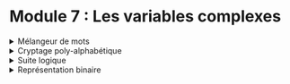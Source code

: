 # Module 7 : Les variables complexes

<details markdown="block">
<summary>Mélangeur de mots</summary>

# Mélangeur de mots

# More about this project

### Related course
ENI | INITIATION A LA PROGRAMMATION AVEC JAVA  
TRAVAUX PRATIQUE : Module 7 : Les variables complexes  
[Mélangeur de mots](https://github.com/Dyrits/IALPAJ-TP/blob/master/Enonc%C3%A9s/Module%2007%20-%20Enonc%C3%A9%20TP%2001%20-%20M%C3%A9langeur%20de%20mots.pdf)

### Description of the project by ENI
Ecrire un programme **fr.eni_ecole.jse.melangeur.Melangeurqui** mélange les lettres (sauf la première etla dernière) de chaque mot d'une phrase et qui affiche la phrase avec les mots mélangés.  

Exemple de résultat:  
Ercire un porgrmame fr.eni_ecole.jse.melangeur.Melangeur qui mgnléae les lrtetes (suaf la prermèie et la drrnèiee) de cauhqe mot d'une psrahe et qui afifhce la pshare aevc les mtos mlsgééan.

### Technologies | Libraries | Frameworks | Tools  
- Java

### Details | Comments
- This project has been freely made from scratch following global instructions.

### Status
Completed

#### Last update
12/06/2020

#### Last update (README.md)
12/06/2020
</details>
<details markdown="block">
<summary>Cryptage poly-alphabétique</summary>

# Cryptage poly-alphabétique

# More about this project

### Related course
ENI | INITIATION A LA PROGRAMMATION AVEC JAVA  
TRAVAUX PRATIQUE : Module 7 : Les variables complexes  
[Cryptage poly-alphabétique](https://github.com/Dyrits/IALPAJ-TP/blob/master/Enonc%C3%A9s/Module%2007%20-%20Enonc%C3%A9%20TP%2002%20-%20Cryptage%20polyalphab%C3%A9tique.pdf)

### Description of the project by ENI
Mettre en place un programme permettant de crypter ou décrypter une chaîne saisie en fonction d’une clé saisie sur 8 caractères maximum.  
Pour crypter la chaîne de caractères saisie, utiliserun tableau dans lequel sont affichés autant d’alphabets qu'il y a de lettres (26) et qui crypte le texte à l’aide d’une clé de la manière suivante :  
- On cherche la valeur correspondant à la colonne i et la ligne j où i est la premièrelettre du mot en clair et j la premièrelettre de la clé. La lettre ainsi trouvée est la premièrelettre du mot crypté.  
- On procède de même pour toutes les lettres du mot en clair.  
- Lorsque la dernière lettre de la clé a été utilisée, on utilise de nouveau la premièreet ainsi de suite.  

Voyons un exemple :  
Texte en clair : INFORMATIQUE  
Clé : INRACI  
Cryptogramme : QAWOTUIGZQWM  

Car ‘q’ est la lettre qui se trouve à l’intersection du ‘I’ horizontal du mot en clair et du ‘I’ vertical de la clé INRACI.

### Technologies | Libraries | Frameworks | Tools  
- Java

### Details | Comments
- This project has been freely made from scratch following global instructions.

### Status
Completed

#### Last update
12/06/2020

#### Last update (README.md)
12/06/2020
</details>
<details markdown="block">
<summary>Suite logique</summary>

# Suite logique

# More about this project

### Related course
ENI | INITIATION A LA PROGRAMMATION AVEC JAVA  
TRAVAUX PRATIQUE : Module 7 : Les variables complexes  
[Suite logique](https://github.com/Dyrits/IALPAJ-TP/blob/master/Enonc%C3%A9s/Module%2007%20-%20Enonc%C3%A9%20TP%2003%20-%20Suite%20logique.pdf)

### Description of the project by ENI
1  
11  
21  
1211  
111221  
312211  

- Donner la suite de cette suite de chiffre.
- Une fois la suite trouvée, mettre en place l'algorithme permettant de continuer cette suite à une profondeur de 40.
- Optimiser le code afin que le temps d'exécution avec une profondeur de 40 soit inférieur à 1s.

### Technologies | Libraries | Frameworks | Tools  
- Java

### Details | Comments
- This project has been freely made from scratch following global instructions.

### Status
Completed

#### Last update
13/06/2020

#### Last update (README.md)
13/06/2020
</details>
<details markdown="block">
<summary>Représentation binaire</summary>

# Représentation binaire

# More about this project

### Related course
ENI | INITIATION A LA PROGRAMMATION AVEC JAVA  
TRAVAUX PRATIQUE : Module 7 : Les variables complexes  
[Représentation binaire](https://github.com/Dyrits/IALPAJ-TP/blob/master/Enonc%C3%A9s/Module%2007%20-%20Enonc%C3%A9%20TP%2004%20-%20Repr%C3%A9sentation%20binaire.pdf)

### Description of the project by ENI
Écrire une `classefr.eni_ecole.jse.AfficheurBinaire` qui affiche la représentation binaire d’unnombre entier compris entre 0 et 256 (sans utiliser `Integer.toBinaryString()` ni aucune autre classe que `Integer` et `System`)

### Technologies | Libraries | Frameworks | Tools  
- Java

### Details | Comments
- This project has been freely made from scratch following global instructions.

### Status
Completed

#### Last update
13/06/2020

#### Last update (README.md)
13/06/2020
</details>